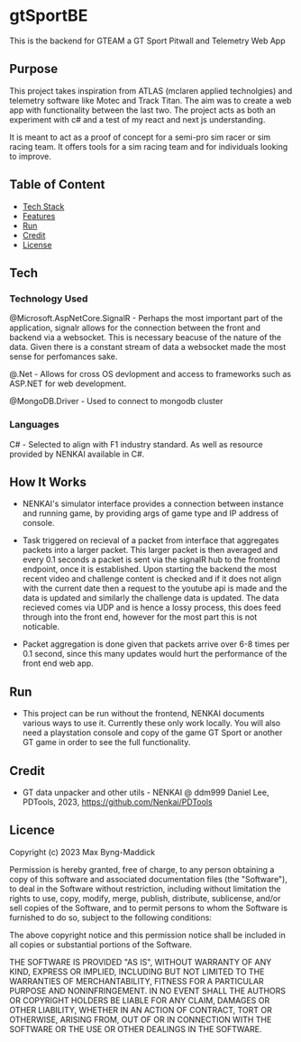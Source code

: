 # gtSportBE
This is the backend for GTEAM a GT Sport Pitwall and Telemetry Web App

## Purpose
This project takes inspiration from ATLAS (mclaren applied technolgies) and telemetry software like Motec and Track Titan. The aim was to create a web app with functionality between the last two. The project acts as both an experiment with c# and a test of my react and next js understanding. 

It is meant to act as a proof of concept for a semi-pro sim racer or sim racing team. It offers tools for a sim racing team and for individuals looking to improve.


## Table of Content
* [Tech Stack](#Tech)
* [Features](#Features)
* [Run](#Run)
* [Credit](#Credit)
* [License](#License)


## Tech
### Technology Used

@Microsoft.AspNetCore.SignalR - Perhaps the most important part of the application, signalr allows for the connection between the front and backend via a websocket. This is necessary beacuse of the nature of the data. Given there is a constant stream of data a websocket made the most sense for perfomances sake.

@.Net - Allows for cross OS devlopment and access to frameworks such as ASP.NET for web development.

@MongoDB.Driver - Used to connect to mongodb cluster

### Languages 

C# - Selected to align with F1 industry standard. As well as resource provided by NENKAI available in C#.

## How It Works

- NENKAI's simulator interface provides a connection between instance and running game, by providing args of game type and IP address of console.
  
- Task triggered on recieval of a packet from interface that aggregates packets into a larger packet. This larger packet is then averaged and every 0.1 seconds a packet is sent via the signalR hub to the frontend endpoint, once it is established. Upon starting the backend the most recent video and challenge content is checked and if it does not align with the current date then a request to the youtube api is made and the data is updated and similarly the challenge data is updated. The data recieved comes via UDP and is hence a lossy process, this does feed through into the front end, however for the most part this is not noticable.

- Packet aggregation is done given that packets arrive over 6-8 times per 0.1 second, since this many updates would hurt the performance of the front end web app.

## Run

- This project can be run without the frontend, NENKAI documents various ways to use it. Currently these only work locally. You will also need a playstation console and copy of the game GT Sport or another GT game in order to see the full functionality.

  
## Credit

- GT data unpacker and other utils - NENKAI @ ddm999 Daniel Lee, PDTools, 2023, https://github.com/Nenkai/PDTools

## Licence

Copyright (c) 2023 Max Byng-Maddick

Permission is hereby granted, free of charge, to any person obtaining
a copy of this software and associated documentation files (the
"Software"), to deal in the Software without restriction, including
without limitation the rights to use, copy, modify, merge, publish,
distribute, sublicense, and/or sell copies of the Software, and to
permit persons to whom the Software is furnished to do so, subject to
the following conditions:

The above copyright notice and this permission notice shall be
included in all copies or substantial portions of the Software.

THE SOFTWARE IS PROVIDED "AS IS", WITHOUT WARRANTY OF ANY KIND,
EXPRESS OR IMPLIED, INCLUDING BUT NOT LIMITED TO THE WARRANTIES OF
MERCHANTABILITY, FITNESS FOR A PARTICULAR PURPOSE AND
NONINFRINGEMENT. IN NO EVENT SHALL THE AUTHORS OR COPYRIGHT HOLDERS BE
LIABLE FOR ANY CLAIM, DAMAGES OR OTHER LIABILITY, WHETHER IN AN ACTION
OF CONTRACT, TORT OR OTHERWISE, ARISING FROM, OUT OF OR IN CONNECTION
WITH THE SOFTWARE OR THE USE OR OTHER DEALINGS IN THE SOFTWARE.

